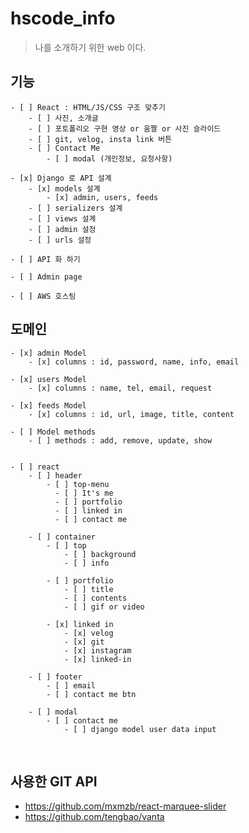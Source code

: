 # hscode_info

> 나를 소개하기 위한 web 이다.

## 기능

    - [ ] React : HTML/JS/CSS 구조 맞추기
        - [ ] 사진, 소개글
        - [ ] 포토폴리오 구현 영상 or 움짤 or 사진 슬라이드
        - [ ] git, velog, insta link 버튼
        - [ ] Contact Me
            - [ ] modal (개인정보, 요청사항)

    - [x] Django 로 API 설계
        - [x] models 설계
            - [x] admin, users, feeds
        - [ ] serializers 설계
        - [ ] views 설계
        - [ ] admin 설정
        - [ ] urls 설정

    - [ ] API 화 하기

    - [ ] Admin page

    - [ ] AWS 호스팅

## 도메인

    - [x] admin Model
        - [x] columns : id, password, name, info, email

    - [x] users Model
        - [x] columns : name, tel, email, request

    - [x] feeds Model
        - [x] columns : id, url, image, title, content

    - [ ] Model methods
        - [ ] methods : add, remove, update, show


    - [ ] react
        - [ ] header
            - [ ] top-menu
              - [ ] It's me
              - [ ] portfolio
              - [ ] linked in
              - [ ] contact me

        - [ ] container
            - [ ] top
                - [ ] background
                - [ ] info

            - [ ] portfolio
                - [ ] title
                - [ ] contents
                - [ ] gif or video

            - [x] linked in
                - [x] velog
                - [x] git
                - [x] instagram
                - [x] linked-in

        - [ ] footer
            - [ ] email
            - [ ] contact me btn

        - [ ] modal
            - [ ] contact me
                - [ ] django model user data input

<br>

## 사용한 GIT API

- https://github.com/mxmzb/react-marquee-slider
- https://github.com/tengbao/vanta
